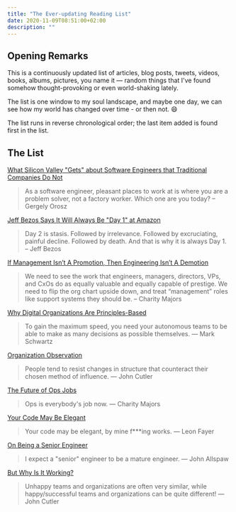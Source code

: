 ```yaml
---
title: "The Ever-updating Reading List"
date: 2020-11-09T08:51:00+02:00
description: ""
---
```


## Opening Remarks

This is a continuously updated list of articles, blog posts, tweets, videos, books, albums, pictures, you name it — random things that I've found somehow thought-provoking or even world-shaking lately.

The list is one window to my soul landscape, and maybe one day, we can see how my world has changed over time - or then not. 😄

The list runs in reverse chronological order; the last item added is found first in the list.

## The List

[What Silicon Valley "Gets" about Software Engineers that Traditional Companies Do Not](https://blog.pragmaticengineer.com/what-silicon-valley-gets-right-on-software-engineers/)

> As a software engineer, pleasant places to work at is where you are a problem solver, not a factory worker. Which one are you today? – Gergely Orosz

[Jeff Bezos Says It Will Always Be "Day 1" at Amazon](https://www.fool.com/investing/2017/04/13/jeff-bezos-says-it-will-always-be-day-1-at-amazon.aspx)

> Day 2 is stasis. Followed by irrelevance. Followed by excruciating, painful decline. Followed by death. And that is why it is always Day 1. – Jeff Bezos

[If Management Isn’t A Promotion, Then Engineering Isn’t A Demotion](https://charity.wtf/2020/09/06/if-management-isnt-a-promotion-then-engineering-isnt-a-demotion/)

> We need to see the work that engineers, managers, directors, VPs, and CxOs do as equally valuable and equally capable of prestige. We need to flip the org chart upside down, and treat “management” roles like support systems they should be. – Charity Majors

[Why Digital Organizations Are Principles-Based](https://aws.amazon.com/blogs/enterprise-strategy/why-digital-organizations-are-principles-based/)

> To gain the maximum speed, you need your autonomous teams to be able to make as many decisions as possible themselves. ― Mark Schwartz

[Organization Observation](https://twitter.com/johncutlefish/status/1296316581153091585?s=20)

> People tend to resist changes in structure that counteract their chosen method of influence. ― John Cutler

[The Future of Ops Jobs](https://acloudguru.com/blog/engineering/the-future-of-ops-jobs)

> Ops is everybody's job now. ― Charity Majors

[Your Code May Be Elegant](https://omniti.com/seeds/your-code-may-be-elegant.html)

> Your code may be elegant, by mine f\*\*\*ing works. ― Leon Fayer

[On Being a Senior Engineer](https://www.kitchensoap.com/2012/10/25/on-being-a-senior-engineer/)

> I expect a "senior" engineer to be a mature engineer. ― John Allspaw

[But Why Is It Working?](https://cutlefish.substack.com/p/tbm-3353-but-why-is-it-working)

> Unhappy teams and organizations are often very similar, while happy/successful teams and organizations can be quite different! ― John Cutler
